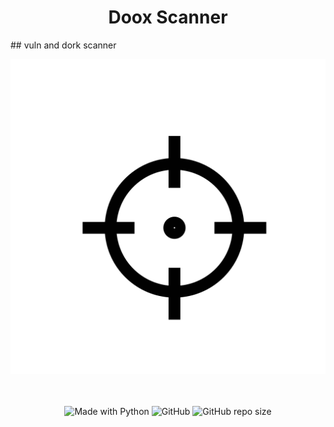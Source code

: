 <h1 align="center">         Doox Scanner  </h1>
##   vuln and dork scanner 

![doox-scanner](https://github.com/KSNT2008ARTUR/doox/blob/master/logo.png)

<p align="center">
    <br /><br />
  <img alt="Made with Python" src="https://img.shields.io/badge/Made%20with-Python-%23FFD242?logo=python&logoColor=white">
  <img alt="GitHub" src="https://img.shields.io/github/license/KSNT2008ARTUR/doox">
  <img alt="GitHub repo size" src="https://img.shields.io/github/repo-size/KSNT2008ARTUR/doox">
</p>
